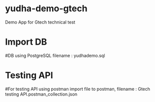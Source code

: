 # yudha-demo-gtech
Demo App for Gtech technical test

# Import DB
#DB using PostgreSQL
filename : yudhademo.sql

# Testing API
#For testing API using postman
import file to postman, filename : Gtech testing API.postman_collection.json
